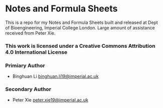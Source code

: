 # Notes and Formula Sheets

This is a repo for my Notes and Formula Sheets built and released at Dept of Bioengineering, Imperial College London. Large amount of assistance received from Peter Xie.

### This work is licensed under a Creative Commons Attribution 4.0 International License 

### Primiary Author
 - Binghuan Li  <binghuan.li19@imperial.ac.uk>
### Secondary Author
 - Peter Xie    <peter.xie19@imperial.ac.uk>


